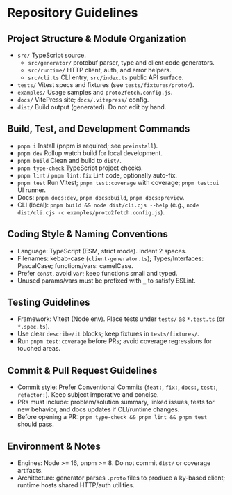 # Repository Guidelines

## Project Structure & Module Organization
- `src/` TypeScript source.
  - `src/generator/` protobuf parser, type and client code generators.
  - `src/runtime/` HTTP client, auth, and error helpers.
  - `src/cli.ts` CLI entry; `src/index.ts` public API surface.
- `tests/` Vitest specs and fixtures (see `tests/fixtures/proto/`).
- `examples/` Usage samples and `proto2fetch.config.js`.
- `docs/` VitePress site; `docs/.vitepress/` config.
- `dist/` Build output (generated). Do not edit by hand.

## Build, Test, and Development Commands
- `pnpm i` Install (pnpm is required; see `preinstall`).
- `pnpm dev` Rollup watch build for local development.
- `pnpm build` Clean and build to `dist/`.
- `pnpm type-check` TypeScript project checks.
- `pnpm lint` / `pnpm lint:fix` Lint code, optionally auto-fix.
- `pnpm test` Run Vitest; `pnpm test:coverage` with coverage; `pnpm test:ui` UI runner.
- Docs: `pnpm docs:dev`, `pnpm docs:build`, `pnpm docs:preview`.
- CLI (local): `pnpm build && node dist/cli.cjs --help` (e.g., `node dist/cli.cjs -c examples/proto2fetch.config.js`).

## Coding Style & Naming Conventions
- Language: TypeScript (ESM, strict mode). Indent 2 spaces.
- Filenames: kebab-case (`client-generator.ts`); Types/Interfaces: PascalCase; functions/vars: camelCase.
- Prefer `const`, avoid `var`; keep functions small and typed.
- Unused params/vars must be prefixed with `_` to satisfy ESLint.

## Testing Guidelines
- Framework: Vitest (Node env). Place tests under `tests/` as `*.test.ts` (or `*.spec.ts`).
- Use clear `describe/it` blocks; keep fixtures in `tests/fixtures/`.
- Run `pnpm test:coverage` before PRs; avoid coverage regressions for touched areas.

## Commit & Pull Request Guidelines
- Commit style: Prefer Conventional Commits (`feat:`, `fix:`, `docs:`, `test:`, `refactor:`). Keep subject imperative and concise.
- PRs must include: problem/solution summary, linked issues, tests for new behavior, and docs updates if CLI/runtime changes.
- Before opening a PR: `pnpm type-check && pnpm lint && pnpm test` should pass.

## Environment & Notes
- Engines: Node >= 16, pnpm >= 8. Do not commit `dist/` or coverage artifacts.
- Architecture: generator parses `.proto` files to produce a ky-based client; runtime hosts shared HTTP/auth utilities.
